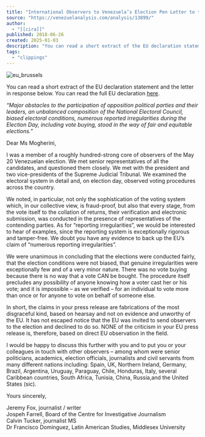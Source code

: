 ```yaml
---
title: "International Observers to Venezuela’s Election Pen Letter to the EU - Venezuelanalysis"
source: "https://venezuelanalysis.com/analysis/13899/"
author:
  - "[[cira]]"
published: 2018-06-26
created: 2025-01-03
description: "You can read a short extract of the EU declaration statement and the letter in response below. You can read the full EU declaration here. “Major obstacles to the participation of opposition political parties and their leaders, an unbalanced composition of the National Electoral Council, biased electoral conditions, numerous reported irregularities during the Election Day, including..."
tags:
  - "clippings"
---
```

![eu_brussels](https://venezuelanalysis.com/wp-content/uploads/2018/06/eu_brussels.jpg.webp)

You can read a short extract of the EU declaration statement and the letter in response below. You can read the full EU declaration [here](https://www.consilium.europa.eu/en/press/press-releases/2018/05/22/declaration-by-the-high-representative-on-behalf-of-the-eu-on-the-presidential-and-regional-elections-in-venezuela/).

*“Major obstacles to the participation of opposition political parties and their leaders, an unbalanced composition of the National Electoral Council, biased electoral conditions, numerous reported irregularities during the Election Day, including vote buying, stood in the way of fair and equitable elections.”*

Dear Ms Mogherini,

I was a member of a roughly hundred-strong core of observers of the May 20 Venezuelan election. We met senior representatives of all the candidates, and questioned them closely. We met with the president and two vice-presidents of the Supreme Judicial Tribunal. We examined the electoral system in detail and, on election day, observed voting procedures across the country.

We noted, in particular, not only the sophistication of the voting system which, in our collective view, is fraud-proof, but also that every stage, from the vote itself to the collation of returns, their verification and electronic submission, was conducted in the presence of representatives of the contending parties. As for “reporting irregularities”, we would be interested to hear of examples, since the reporting system is exceptionally rigorous and tamper-free. We doubt you have any evidence to back up the EU’s claim of “numerous reporting irregularities”.

We were unanimous in concluding that the elections were conducted fairly, that the election conditions were not biased, that genuine irregularities were exceptionally few and of a very minor nature. There was no vote buying because there is no way that a vote CAN be bought. The procedure itself precludes any possibility of anyone knowing how a voter cast her or his vote; and it is impossible – as we verified – for an individual to vote more than once or for anyone to vote on behalf of someone else.

In short, the claims in your press release are fabrications of the most disgraceful kind, based on hearsay and not on evidence and unworthy of the EU. It has not escaped notice that the EU was invited to send observers to the election and declined to do so. NONE of the criticism in your EU press release is, therefore, based on direct EU observation in the field.

I would be happy to discuss this further with you and to put you or your colleagues in touch with other observers – among whom were senior politicians, academics, election officials, journalists and civil servants from many different nations including: Spain, UK, Northern Ireland, Germany, Brazil, Argentina, Uruguay, Paraguay, Chile, Honduras, Italy, several Caribbean countries, South Africa, Tunisia, China, Russia,and the United States (sic).

Yours sincerely,

Jeremy Fox, journalist / writer  
Jospeh Farrell, Board of the Centre for Investigative Journalism  
Calvin Tucker, journalist MS  
Dr Francisco Dominguez, Latin American Studies, Middlesex University